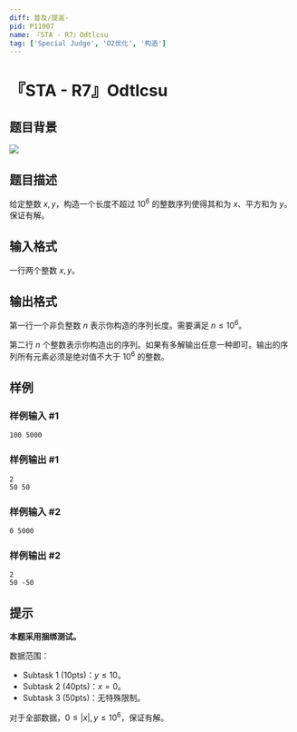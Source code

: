 ```yaml
---
diff: 普及/提高-
pid: P11007
name: 『STA - R7』Odtlcsu
tag: ['Special Judge', 'O2优化', '构造']
---
```

# 『STA - R7』Odtlcsu
## 题目背景

![](https://cdn.luogu.com.cn/upload/image_hosting/m38cxgmq.png)
## 题目描述

给定整数 $x,y$，构造一个长度不超过 $10^6$ 的整数序列使得其和为 $x$、平方和为 $y$。保证有解。
## 输入格式

一行两个整数 $x,y$。
## 输出格式

第一行一个非负整数 $n$ 表示你构造的序列长度。需要满足 $n\le 10^6$。

第二行 $n$ 个整数表示你构造出的序列。如果有多解输出任意一种即可。输出的序列所有元素必须是绝对值不大于 $10^6$ 的整数。
## 样例

### 样例输入 #1
```
100 5000
```
### 样例输出 #1
```
2
50 50
```
### 样例输入 #2
```
0 5000
```
### 样例输出 #2
```
2
50 -50
```
## 提示

**本题采用捆绑测试。**

数据范围：
- Subtask 1 (10pts)：$y\le 10$。
- Subtask 2 (40pts)：$x=0$。
- Subtask 3 (50pts)：无特殊限制。

对于全部数据，$0\le |x|,y\le10^6$，保证有解。
